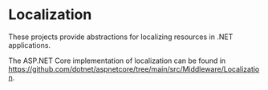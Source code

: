 Localization
============

These projects provide abstractions for localizing resources in .NET applications.

The ASP.NET Core implementation of localization can be found in https://github.com/dotnet/aspnetcore/tree/main/src/Middleware/Localization.
